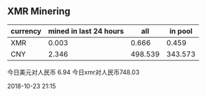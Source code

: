 ## XMR Minering

|currency|mined in last 24 hours|all|in pool|
|---|---|---|---|
|XMR|0.003|0.666|0.459|
|CNY|2.346|498.539|343.573|

今日美元对人民币 6.94	今日xmr对人民币748.03


2018-10-23 21:15
